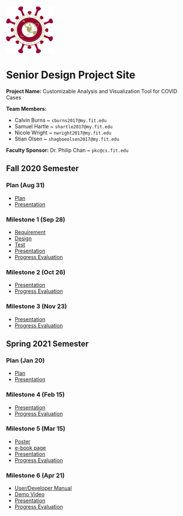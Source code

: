 ![Logo](logo.png)

# Senior Design Project Site

**Project Name:** Customizable Analysis and Visualization Tool for COVID Cases

**Team Members:** 

- Calvin Burns ~ `cburns2017@my.fit.edu`
- Samuel Hartle ~ `shartle2017@my.fit.edu`
- Nicole Wright ~ `nwright2017@my.fit.edu`
- Stian Olsen ~ `shagboeolsen2017@my.fit.edu`

**Faculty Sponsor:** Dr. Philip Chan ~ `pkc@cs.fit.edu`


## Fall 2020 Semester

### Plan (Aug 31)

- [Plan](https://github.com/Senior-Design-CovidDash/CovidDashProjectSite/blob/master/Plan/Project%20Plan.pdf)
- [Presentation](https://github.com/Senior-Design-CovidDash/CovidDashProjectSite/blob/master/Plan/Presentation.pdf)

### Milestone 1 (Sep 28)

- [Requirement](https://github.com/Senior-Design-CovidDash/CovidDashProjectSite/blob/master/Milestone%201/Requirements.pdf)
- [Design](https://github.com/Senior-Design-CovidDash/CovidDashProjectSite/blob/master/Milestone%201/Design.pdf)
- [Test](https://github.com/Senior-Design-CovidDash/CovidDashProjectSite/blob/master/Milestone%201/Test.pdf)
- [Presentation](https://docs.google.com/presentation/d/1XSCybzKROAysI4veCUlQTs0FjVR5yiAwjxQ1DTZmX-E/edit#slide=id.p)
- [Progress Evaluation](https://github.com/Senior-Design-CovidDash/CovidDashProjectSite/blob/master/Milestone%201/Progress%20Evaluation.pdf)

### Milestone 2 (Oct 26)

- [Presentation](https://docs.google.com/presentation/d/1z9id2Tmy3UY6IWmhp6Hfq9PrbDLwIvE5JuMo5PP7VN0/edit#slide=id.p)
- [Progress Evaluation](https://github.com/Senior-Design-CovidDash/CovidDashProjectSite/blob/master/Milestone%202/Progress%20Evaluation.pdf)

### Milestone 3 (Nov 23)

- [Presentation](https://docs.google.com/presentation/d/13wRyU4KAa26J0ekjCKZL1ZFKA1jvLtMZfmqJdw4hCXw/edit#slide=id.g9b0bf23f2b_0_9)
- [Progress Evaluation](https://github.com/Senior-Design-CovidDash/CovidDashProjectSite/blob/master/Milestone%203/Progress%20Evaluation.pdf)

## Spring 2021 Semester

### Plan (Jan 20)

- [Plan](https://github.com/Senior-Design-CovidDash/CovidDashProjectSite/blob/master/Semester%202%20Plan/Project%20Plan%20-%20Semester%202.pdf)
- [Presentation](https://docs.google.com/presentation/d/1TzJlDdKs0PUsM3epdHniz374Ll7JDrvvent3BNj1EGE/edit#slide=id.p)

### Milestone 4 (Feb 15)

- [Presentation](https://docs.google.com/presentation/d/1jvwMGzlVgxKOy29UkPxbn8j49JD8_OKXj-YlCR5lXpo/edit#slide=id.g94ee5fbe3e_0_149)
- [Progress Evaluation](https://github.com/Senior-Design-CovidDash/CovidDashProjectSite/blob/master/Milestone%204/Progress%20Evaluation.pdf)

### Milestone 5 (Mar 15)

- [Poster](https://docs.google.com/presentation/d/13yNS1QWjD2U2h9Cbe47MO8NwEh-zwlOE/edit#slide=id.p1)
- [e-book page](https://docs.google.com/document/d/1nouSj-07bfc-GMOHJnMYVQD8Zkz-6NEDPILOPCDBDnI/edit)
- [Presentation](https://docs.google.com/presentation/d/1fDbKcSb8AJuK7I3RgJoJ0sWiKtsHB_LnlLhr2BEBmlY/edit#slide=id.gc7745ac093_0_5)
- [Progress Evaluation](https://github.com/Senior-Design-CovidDash/CovidDashProjectSite/blob/master/Milestone%205/Progress%20Evaluation.pdf)

### Milestone 6 (Apr 21)

- [User/Developer Manual](https://github.com/Senior-Design-CovidDash/CovidDashProjectSite/blob/master/Milestone%206/User-Developer-Manual.pdf)
- [Demo Video](https://github.com/Senior-Design-CovidDash/CovidDashProjectSite/blob/master/Milestone%206/COVID-Dash-Demo-Video.mp4)
- [Presentation](https://docs.google.com/presentation/d/1X3j-aYAeswnVDx1KC_Nhdmb1OXu5Q2Fn6BjkKpbE88c/edit#slide=id.p)
- [Progress Evaluation](https://github.com/Senior-Design-CovidDash/CovidDashProjectSite/blob/master/Milestone%206/Progress%20Evaluation.pdf)

